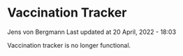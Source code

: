 Vaccination Tracker
================
Jens von Bergmann
Last updated at 20 April, 2022 - 18:03

Vaccination tracker is no longer functional.
